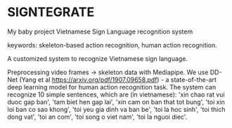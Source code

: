 # SIGNTEGRATE

My baby project
Vietnamese Sign Language recognition system

keywords: skeleton-based action recognition, human action recognition.

A customized system to recognize Vietnamese sign language.

Preprocessing video frames -> skeleton data with Mediapipe. We use DD-Net (Yang et al https://arxiv.org/pdf/1907.09658.pdf) - a state-of-the-art deep learning model for human action recognition task. The system can recognize 10 simple sentences, which are (in vietnamese): 'xin chao rat vui duoc gap ban', 'tam biet hen gap lai', 'xin cam on ban that tot bung', 'toi xin loi ban co sao khong', 'toi yeu gia dinh va ban be', 'toi la hoc sinh', 'toi thich dong vat', 'toi an com', 'toi song o viet nam', 'toi la nguoi diec'.
